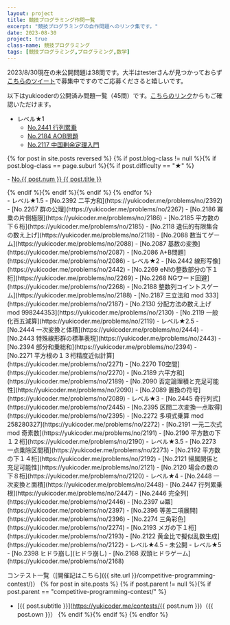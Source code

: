 ```yaml
---
layout: project
title: 競技プログラミング作問一覧
excerpt: "競技プログラミングの自作問題へのリンク集です。"
date: 2023-08-30
project: true
class-name: 競技プログラミング
tags: [競技プログラミング,プログラミング,数学]
---
```



2023/8/30現在の未公開問題は38問です。大半はtesterさんが見つかっておらず[こちらのツイート](https://twitter.com/non_archimedean/status/1695264287986749668)で募集中ですのでご応募くださると嬉しいです。

以下はyukicoderの公開済み問題一覧（45問）です。[こちらのリンク](https://yukicoder.me/users/5376/problems)からもご確認いただけます。

- レベル★1
  - [No.2441 行列累乗](https://yukicoder.me/problems/no/2441)
  - [No.2184 A○B問題](https://yukicoder.me/problems/no/2184)
  - [No.2117 中国剰余定理入門](https://yukicoder.me/problems/no/2117)
<div>
  {% for post in site.posts reversed %}
    {% if post.blog-class != null %}{% if post.blog-class == page.suburl %}{% if post.difficulty == "★" %}
      <p>  - <a href="https://yukicoder.me/problems/no/{{ post.num }}">No.{{ post.num }} {{ post.title }}</a></p>
    {% endif %}{% endif %}{% endif %}
  {% endfor %}
</div>
- レベル★1.5
  - [No.2392 二平方和](https://yukicoder.me/problems/no/2392)
  - [No.2267 群の公理](https://yukicoder.me/problems/no/2267)
  - [No.2186 冪乗の片側極限](https://yukicoder.me/problems/no/2186)
  - [No.2185 平方数の下６桁](https://yukicoder.me/problems/no/2185)
  - [No.2118 遺伝的有限集合の数え上げ](https://yukicoder.me/problems/no/2118)
  - [No.2088 数当てゲーム](https://yukicoder.me/problems/no/2088)
  - [No.2087 基数の変換](https://yukicoder.me/problems/no/2087)
  - [No.2086 A+B問題](https://yukicoder.me/problems/no/2086)
- レベル★2
  - [No.2442 線形写像](https://yukicoder.me/problems/no/2442)
  - [No.2269 eN!の整数部分の下１桁](https://yukicoder.me/problems/no/2269)
  - [No.2268 NGワード回避](https://yukicoder.me/problems/no/2268)
  - [No.2188 整数列コイントスゲーム](https://yukicoder.me/problems/no/2188)
  - [No.2187 三立法和 mod 333](https://yukicoder.me/problems/no/2187)
  - [No.2130 分配方法の数え上げ mod 998244353](https://yukicoder.me/problems/no/2130)
  - [No.2119 一般化百五減算](https://yukicoder.me/problems/no/2119)
- レベル★2.5
  - [No.2444 一次変換と体積](https://yukicoder.me/problems/no/2444)
  - [No.2443 特殊線形群の標準表現](https://yukicoder.me/problems/no/2443)
  - [No.2394 部分和乗総和](https://yukicoder.me/problems/no/2394)
  - [No.2271 平方根の１３桁精度近似計算](https://yukicoder.me/problems/no/2271)
  - [No.2270 T0空間](https://yukicoder.me/problems/no/2270)
  - [No.2189 六平方和](https://yukicoder.me/problems/no/2189)
  - [No.2090 否定論理積と充足可能性](https://yukicoder.me/problems/no/2090)
  - [No.2089 置換の符号](https://yukicoder.me/problems/no/2089)
- レベル★3
  - [No.2445 奇行列式](https://yukicoder.me/problems/no/2445)
  - [No.2395 区間二次変換一点取得](https://yukicoder.me/problems/no/2395)
  - [No.2272 多項式乗算 mod 258280327](https://yukicoder.me/problems/no/2272)
  - [No.2191 一元二次式 mod 奇素数](https://yukicoder.me/problems/no/2191)
  - [No.2190 平方数の下１２桁](https://yukicoder.me/problems/no/2190)
- レベル★3.5
  - [No.2273 一点乗除区間積](https://yukicoder.me/problems/no/2273)
  - [No.2192 平方数の下１４桁](https://yukicoder.me/problems/no/2192)
  - [No.2121 帰属関係と充足可能性](https://yukicoder.me/problems/no/2121)
  - [No.2120 場合の数の下８桁](https://yukicoder.me/problems/no/2120)
- レベル★4
  - [No.2448 一次変換と面積](https://yukicoder.me/problems/no/2448)
  - [No.2447 行列累乗根](https://yukicoder.me/problems/no/2447)
  - [No.2446 完全列](https://yukicoder.me/problems/no/2446)
  - [No.2397 	ω冪](https://yukicoder.me/problems/no/2397)
  - [No.2396 等差二項展開](https://yukicoder.me/problems/no/2396)
  - [No.2274 三角彩色](https://yukicoder.me/problems/no/2274)
  - [No.2193 メガの下１桁](https://yukicoder.me/problems/no/2193)
  - [No.2122 黄金比で擬似乱数生成](https://yukicoder.me/problems/no/2122)
- レベル★4.5
  - 未公開
- レベル★5
  - [No.2398 ヒドラ崩し](ヒドラ崩し)
  - [No.2168 双頭ヒドラゲーム](https://yukicoder.me/problems/no/2168)


コンテスト一覧（[開催記はこちら]({{ site.url }}/competitive-programming-contest/)）
{% for post in site.posts %}
{% if post.parent != null %}{% if post.parent == "competitive-programming-contest/" %}
- [{{ post.subtitle }}](https://yukicoder.me/contests/{{ post.num }})（{{ post.own }}）
{% endif %}{% endif %}
{% endfor %}
